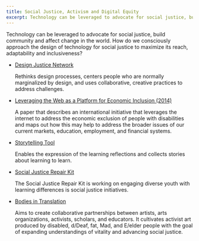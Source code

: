 ```yaml
---
title: Social Justice, Activism and Digital Equity
excerpt: Technology can be leveraged to advocate for social justice, build community and affect change in the world.
---
```


Technology can be leveraged to advocate for social justice, build community and affect change in the world. How do we
consciously approach the design of technology for social justice to maximize its reach, adaptability and inclusiveness?

* [Design Justice Network](http://designjusticenetwork.org/)

  Rethinks design processes, centers people who are normally marginalized by design, and uses collaborative, creative
  practices to address challenges.

* [Leveraging the Web as a Platform for Economic Inclusion (2014)](http://onlinelibrary.wiley.com/doi/10.1002/bsl.2105/full)

  A paper that describes an international initiative that leverages the internet to address the economic exclusion of
  people with disabilities and maps out how this may help to address the broader issues of our current markets,
  education, employment, and financial systems.

* [Storytelling Tool](https://stories.floeproject.org/)

  Enables the expression of the learning reflections and collects stories about learning to learn.

* [Social Justice Repair Kit](https://sojustrepairit.org/)

  The Social Justice Repair Kit is working on engaging diverse youth with learning differences is social justice
  initiatives.

* [Bodies in Translation](https://bodiesintranslation.wordpress.com/)

  Aims to create collaborative partnerships between artists, arts organizations, activists, scholars, and educators. It
  cultivates activist art produced by disabled, d/Deaf, fat, Mad, and E/elder people with the goal of expanding
  understandings of vitality and advancing social justice.
